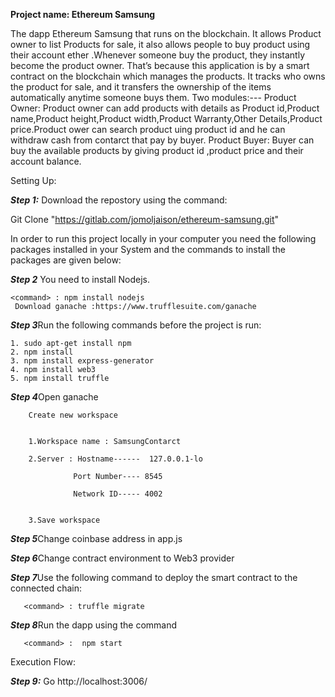 ****Project name:	Ethereum Samsung****

The dapp Ethereum Samsung that runs on the blockchain. It allows Product owner to list Products for sale, it also allows people to buy product using their  account ether .Whenever someone buy the product, they instantly become the product owner. That’s because this application is  by a smart contract on the blockchain which manages the products. It tracks who owns the product for sale, and it transfers the ownership of the items automatically anytime someone buys them.
Two modules:---
Product Owner:
Product owner can add products with details as Product id,Product name,Product height,Product width,Product Warranty,Other Details,Product price.Product ower can search product uing product id and he can withdraw cash from contarct that pay by buyer.
Product Buyer:
Buyer can buy the available products by giving  product id ,product price and their account balance.


Setting Up:

***Step 1:*** Download the repostory using the command:  

 Git Clone "https://gitlab.com/jomoljaison/ethereum-samsung.git"  

In order to run this project locally in your computer you need the following packages installed in your System and the commands to install the packages are given below:

***Step 2*** You need to install Nodejs.

	<command> : npm install nodejs
	 Download ganache :https://www.trufflesuite.com/ganache

***Step 3***Run the following commands before the project is run:

	1. sudo apt-get install npm
	2. npm install
	3. npm install express-generator
	4. npm install web3
	5. npm install truffle


***Step 4***Open ganache

		Create new workspace
		
		
		1.Workspace name : SamsungContarct
		
		2.Server : Hostname------  127.0.0.1-lo
		
			      Port Number---- 8545
			      
			      Network ID----- 4002
			      
			      
		3.Save workspace

***Step 5***Change coinbase address in app.js

***Step 6***Change contract environment to Web3 provider

***Step 7***Use the following command to deploy the smart contract to the connected 	         chain: 

	   <command> : truffle migrate
***Step 8***Run the dapp using the command  

       <command> :  npm start  

Execution Flow:

***Step 9:*** Go http://localhost:3006/

		



			
 
